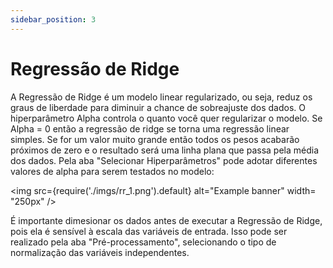 ```yaml
---
sidebar_position: 3
---
```


# Regressão de Ridge

A Regressão de Ridge é um modelo linear regularizado, ou seja, reduz os graus de liberdade para diminuir a chance de sobreajuste dos dados. O hiperparâmetro Alpha controla o quanto você quer regularizar o modelo. Se Alpha = 0 então a regressão de ridge se torna uma regressão linear simples. Se for um valor muito grande então todos os pesos acabarão próximos de zero e o resultado será uma linha plana que passa pela média dos dados. Pela aba "Selecionar Hiperparâmetros" pode adotar diferentes valores de alpha para serem testados no modelo:

<img
  src={require('./imgs/rr_1.png').default}
  alt="Example banner"
  width= "250px"
/>

É importante dimesionar os dados antes de executar a Regressão de Ridge, pois ela é sensível à escala das variáveis de entrada. Isso pode ser realizado pela aba "Pré-processamento", selecionando o tipo de normalização das variáveis independentes.